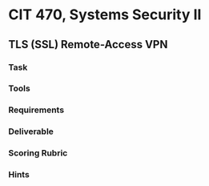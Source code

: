 # CIT 470, Systems Security II
## TLS (SSL) Remote-Access VPN
### Task

### Tools

### Requirements

### Deliverable

### Scoring Rubric

### Hints

